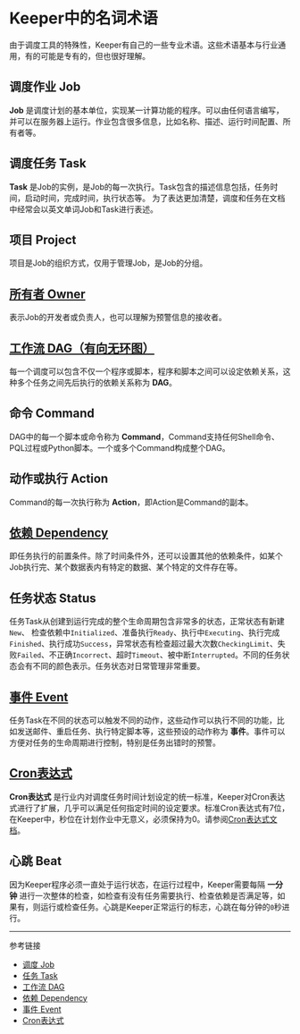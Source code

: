 # Keeper中的名词术语

由于调度工具的特殊性，Keeper有自己的一些专业术语。这些术语基本与行业通用，有的可能是专有的，但也很好理解。

## 调度作业 Job
**Job** 是调度计划的基本单位，实现某一计算功能的程序。可以由任何语言编写，并可以在服务器上运行。作业包含很多信息，比如名称、描述、运行时间配置、所有者等。

## 调度任务 Task
**Task** 是Job的实例，是Job的每一次执行。Task包含的描述信息包括，任务时间，启动时间，完成时间，执行状态等。
为了表达更加清楚，调度和任务在文档中经常会以英文单词Job和Task进行表述。

## 项目 Project
项目是Job的组织方式，仅用于管理Job，是Job的分组。

## [所有者 Owner](/keeper/owner.md)
表示Job的开发者或负责人，也可以理解为预警信息的接收者。

## [工作流 DAG（有向无环图）](/keeper/dag.md)
每一个调度可以包含不仅一个程序或脚本，程序和脚本之间可以设定依赖关系，这种多个任务之间先后执行的依赖关系称为 **DAG**。

## 命令 Command
DAG中的每一个脚本或命令称为 **Command**，Command支持任何Shell命令、PQL过程或Python脚本。一个或多个Command构成整个DAG。

## 动作或执行 Action
Command的每一次执行称为 **Action**，即Action是Command的副本。

## [依赖 Dependency](/keeper/dependency.md)
即任务执行的前置条件。除了时间条件外，还可以设置其他的依赖条件，如某个Job执行完、某个数据表内有特定的数据、某个特定的文件存在等。

## 任务状态 Status
任务Task从创建到运行完成的整个生命周期包含非常多的状态，正常状态有新建`New`、 检查依赖中`Initialized`、准备执行`Ready`、执行中`Executing`、执行完成`Finished`、执行成功`Success`，异常状态有检查超过最大次数`CheckingLimit`、失败`Failed`、不正确`Incorrect`、超时`Timeout`、被中断`Interrupted`。不同的任务状态会有不同的颜色表示。任务状态对日常管理非常重要。

## [事件 Event](/keeper/event.md)
任务Task在不同的状态可以触发不同的动作，这些动作可以执行不同的功能，比如发送邮件、重启任务、执行特定脚本等，这些预设的动作称为 **事件**。事件可以方便对任务的生命周期进行控制，特别是任务出错时的预警。

## [Cron表达式](/keeper/cron.md)
**Cron表达式** 是行业内对调度任务时间计划设定的统一标准，Keeper对Cron表达式进行了扩展，几乎可以满足任何指定时间的设定要求。标准Cron表达式有7位，在Keeper中，秒位在计划作业中无意义，必须保持为0。请参阅[Cron表达式文档](/keeper/cron.md)。


## 心跳 Beat
因为Keeper程序必须一直处于运行状态，在运行过程中，Keeper需要每隔 **一分钟** 进行一次整体的检查，如检查有没有任务需要执行、检查依赖是否满足等，如果有，则运行或检查任务。心跳是Keeper正常运行的标志，心跳在每分钟的`0`秒进行。

---
参考链接

* [调度 Job](/keeper/job.md)
* [任务 Task](/keeper/task.md)
* [工作流 DAG](/keeper/dag.md)
* [依赖 Dependency](/keeper/dependency.md)
* [事件 Event](/keeper/event.md)
* [Cron表达式](/keeper/cron.md)